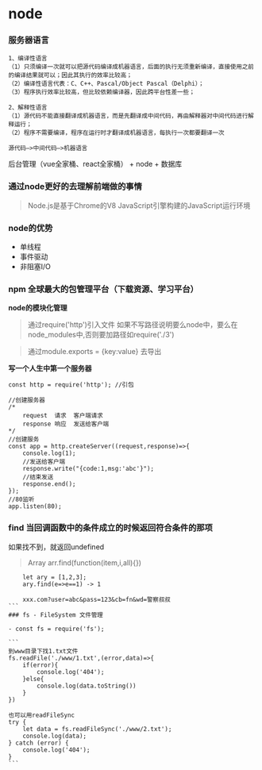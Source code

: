 
# node

### 服务器语言

```
1、编译性语言
（1）只须编译一次就可以把源代码编译成机器语言，后面的执行无须重新编译，直接使用之前的编译结果就可以；因此其执行的效率比较高；
（2）编译性语言代表：C、C++、Pascal/Object Pascal（Delphi）；
（3）程序执行效率比较高，但比较依赖编译器，因此跨平台性差一些；

2、解释性语言
（1）源代码不能直接翻译成机器语言，而是先翻译成中间代码，再由解释器对中间代码进行解释运行；
（2）程序不需要编译，程序在运行时才翻译成机器语言，每执行一次都要翻译一次

源代码—>中间代码—>机器语言
```

后台管理（vue全家桶、react全家桶） + node + 数据库



### 通过node更好的去理解前端做的事情
> Node.js是基于Chrome的V8 JavaScript引擎构建的JavaScript运行环境

### node的优势
- 单线程
- 事件驱动
- 非阻塞I/O


### npm 全球最大的包管理平台（下载资源、学习平台）

**node的模块化管理**

> 通过require('http')引入文件 如果不写路径说明要么node中，要么在node_modules中,否则要加路径如require('./3')


> 通过module.exports = {key:value} 去导出

**写一个人生中第一个服务器**
```
const http = require('http'); //引包

//创建服务器
/*
    request  请求  客户端请求
    response 响应  发送给客户端
*/
//创建服务
const app = http.createServer((request,response)=>{
    console.log(1);
    //发送给客户端
    response.write("{code:1,msg:'abc'}");
    //结束发送
    response.end();
});
//80监听
app.listen(80);
```
### find  当回调函数中的条件成立的时候返回符合条件的那项
如果找不到，就返回undefined
> Array arr.find(function(item,i,all){})

```
    let ary = [1,2,3];
    ary.find(e=>e==1) -> 1
```

````
    xxx.com?user=abc&pass=123&cb=fn&wd=警察叔叔
```
### fs - FileSystem 文件管理

- const fs = require('fs');

```
到www目录下找1.txt文件
fs.readFile('./www/1.txt',(error,data)=>{
    if(error){
        console.log('404');
    }else{
        console.log(data.toString())
    }
})

也可以用readFileSync
try {
    let data = fs.readFileSync('./www/2.txt');
    console.log(data);
} catch (error) {
    console.log('404');
}
```





